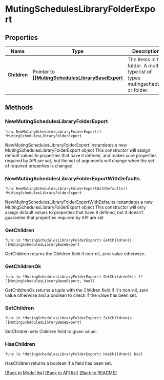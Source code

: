 # MutingSchedulesLibraryFolderExport

## Properties

Name | Type | Description | Notes
------------ | ------------- | ------------- | -------------
**Children** | Pointer to [**[]MutingSchedulesLibraryBaseExport**](MutingSchedulesLibraryBaseExport.md) | The items in the folder. A multi-type list of types mutingschedule or folder. | [optional] 

## Methods

### NewMutingSchedulesLibraryFolderExport

`func NewMutingSchedulesLibraryFolderExport() *MutingSchedulesLibraryFolderExport`

NewMutingSchedulesLibraryFolderExport instantiates a new MutingSchedulesLibraryFolderExport object
This constructor will assign default values to properties that have it defined,
and makes sure properties required by API are set, but the set of arguments
will change when the set of required properties is changed

### NewMutingSchedulesLibraryFolderExportWithDefaults

`func NewMutingSchedulesLibraryFolderExportWithDefaults() *MutingSchedulesLibraryFolderExport`

NewMutingSchedulesLibraryFolderExportWithDefaults instantiates a new MutingSchedulesLibraryFolderExport object
This constructor will only assign default values to properties that have it defined,
but it doesn't guarantee that properties required by API are set

### GetChildren

`func (o *MutingSchedulesLibraryFolderExport) GetChildren() []MutingSchedulesLibraryBaseExport`

GetChildren returns the Children field if non-nil, zero value otherwise.

### GetChildrenOk

`func (o *MutingSchedulesLibraryFolderExport) GetChildrenOk() (*[]MutingSchedulesLibraryBaseExport, bool)`

GetChildrenOk returns a tuple with the Children field if it's non-nil, zero value otherwise
and a boolean to check if the value has been set.

### SetChildren

`func (o *MutingSchedulesLibraryFolderExport) SetChildren(v []MutingSchedulesLibraryBaseExport)`

SetChildren sets Children field to given value.

### HasChildren

`func (o *MutingSchedulesLibraryFolderExport) HasChildren() bool`

HasChildren returns a boolean if a field has been set.


[[Back to Model list]](../README.md#documentation-for-models) [[Back to API list]](../README.md#documentation-for-api-endpoints) [[Back to README]](../README.md)


